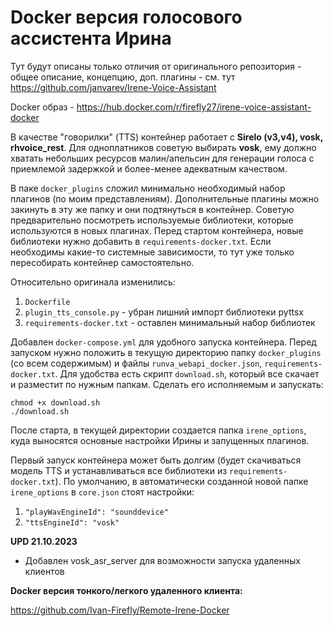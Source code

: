 # Docker версия голосового ассистента Ирина

Тут будут описаны только отличия от оригинального репозитория - общее описание, концепцию, доп. плагины - см. тут https://github.com/janvarev/Irene-Voice-Assistant

Docker образ - https://hub.docker.com/r/firefly27/irene-voice-assistant-docker

В качестве "говорилки" (TTS) контейнер работает с **Sirelo (v3,v4), vosk, rhvoice_rest**. Для одноплатников советую выбирать **vosk**, ему должно хватать небольших ресурсов малин/апельсин для генерации голоса с приемлемой задержкой и более-менее адекватным качеством.

В паке `docker_plugins` сложил минимально необходимый набор плагинов (по моим представлениям). Дополнительные плагины можно закинуть в эту же папку и они подтянуться в контейнер. Советую предварительно посмотреть используемые библиотеки, которые используются в новых плагинах. Перед стартом контейнера, новые библиотеки нужно добавить в `requirements-docker.txt`. Если необходимы какие-то системные зависимости, то тут уже только пересобирать контейнер самостоятельно.

Относительно оригинала изменились:
  1. `Dockerfile`
  2. `plugin_tts_console.py` - убран лишний импорт библиотеки pyttsx
  3. `requirements-docker.txt` - оставлен минимальный набор библиотек

Добавлен `docker-compose.yml` для удобного запуска контейнера. 
Перед запуском нужно положить в текущую директорию папку `docker_plugins` (со всем содержимым) и файлы `runva_webapi_docker.json`, `requirements-docker.txt`.
Для удобства есть скрипт `download.sh`, который все скачает и разместит по нужным папкам. Сделать его исполняемым  и запускать:

```
chmod +x download.sh
./download.sh
```


После старта, в текущей директории создается папка `irene_options`, куда выносятся основные настройки Ирины и запущенных плагинов.

Первый запуск контейнера может быть долгим (будет скачиваться модель TTS и устанавливаться все библиотеки из `requirements-docker.txt`).
По умолчанию, в автоматически созданной новой папке `irene_options` в `core.json` стоят настройки:
1.  ```"playWavEngineId": "sounddevice" ```
2.  ```"ttsEngineId": "vosk" ```

**UPD 21.10.2023**
- Добавлен vosk_asr_server для возможности запуска удаленных клиентов

**Docker версия тонкого/легкого удаленного клиента:**

https://github.com/Ivan-Firefly/Remote-Irene-Docker
